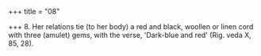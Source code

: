 +++
title = "08"

+++
8. Her relations tie (to her body) a red and black, woollen or linen cord with three (amulet) gems, with the verse, 'Dark-blue and red' (Rig. veda X, 85, 28).
